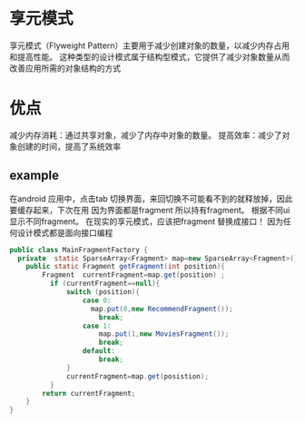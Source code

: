 # 享元模式
享元模式（Flyweight Pattern）主要用于减少创建对象的数量，以减少内存占用和提高性能。
这种类型的设计模式属于结构型模式，它提供了减少对象数量从而改善应用所需的对象结构的方式

# 优点
减少内存消耗：通过共享对象，减少了内存中对象的数量。
提高效率：减少了对象创建的时间，提高了系统效率

## example
在android 应用中，点击tab 切换界面，来回切换不可能看不到的就释放掉，因此要缓存起来，下次在用
因为界面都是fragment 所以持有fragment。 根据不同ui 显示不同fragment。
在现实的享元模式，应该把fragment 替换成接口！ 因为任何设计模式都是面向接口编程
```java
public class MainFragmentFactory {
  private  static SparseArray<Fragment> map=new SparseArray<Fragment>();
    public static Fragment getFragment(int position){
        Fragment  currentFragment=map.get(position) ;
          if (currentFragment==null){
              switch (position){
                  case 0:
                    map.put(0,new RecommendFragment());
                      break;
                  case 1:
                      map.put(1,new MoviesFragment());
                      break;
                  default:
                      break;
              }
              currentFragment=map.get(posistion);
          }
        return currentFragment;
    }
}
```
